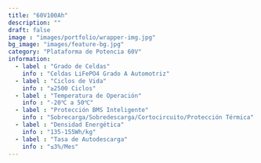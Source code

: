 ```yaml
---
title: "60V100Ah"
description: ""
draft: false
image : "images/portfolio/wrapper-img.jpg"
bg_image: "images/feature-bg.jpg"
category: "Plataforma de Potencia 60V" 
information:
  - label : "Grado de Celdas"
    info : "Celdas LiFePO4 Grado A Automotriz"
  - label : "Ciclos de Vida"
    info : "≥2500 Ciclos"
  - label : "Temperatura de Operación"
    info : "-20℃ a 50℃"
  - label : "Protección BMS Inteligente"
    info : "Sobrecarga/Sobredescarga/Cortocircuito/Protección Térmica"
  - label : "Densidad Energética"
    info : "135-155Wh/kg"
  - label : "Tasa de Autodescarga"
    info : "≤3%/Mes"
---
```


